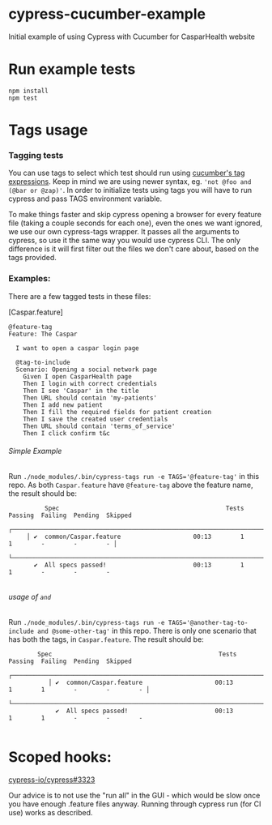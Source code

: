 # cypress-cucumber-example
Initial example of using Cypress with Cucumber for CasparHealth website

# Run example tests

```
npm install
npm test
```  

# Tags usage

### Tagging tests
You can use tags to select which test should run using [cucumber's tag expressions](https://github.com/cucumber/cucumber/tree/master/tag-expressions).
Keep in mind we are using newer syntax, eg. `'not @foo and (@bar or @zap)'`.
In order to initialize tests using tags you will have to run cypress and pass TAGS environment variable.

To make things faster and skip cypress opening a browser for every feature file (taking a couple seconds for each one), even the ones we want ignored, we use our own cypress-tags wrapper. It passes all the arguments to cypress, so use it the same way you would use cypress CLI. The only difference is it will first filter out the files we don't care about, based on the tags provided. 

### Examples:

There are a few tagged tests in these files:

[Caspar.feature]
```
@feature-tag
Feature: The Caspar

  I want to open a caspar login page

  @tag-to-include
  Scenario: Opening a social network page
    Given I open CasparHealth page
    Then I login with correct credentials
    Then I see 'Caspar' in the title
    Then URL should contain 'my-patients'
    Then I add new patient
    Then I fill the required fields for patient creation
    Then I save the created user credentials
    Then URL should contain 'terms_of_service'
    Then I click confirm t&c
```



###### Simple Example
  Run ```./node_modules/.bin/cypress-tags run -e TAGS='@feature-tag'``` in this repo. As both `Caspar.feature` 
  have `@feature-tag` above the feature name, the result should be: 
  
  ```
            Spec                                              Tests  Passing  Failing  Pending  Skipped  
       ┌────────────────────────────────────────────────────────────────────────────────────────────────┐
       │ ✔  common/Caspar.feature                    00:13        1        1        -        -        - │
       └────────────────────────────────────────────────────────────────────────────────────────────────┘
         ✔  All specs passed!                        00:13        1        1        -        -        -  
     

```

###### usage of `and` 

Run ```./node_modules/.bin/cypress-tags run -e TAGS='@another-tag-to-include and @some-other-tag'``` in this repo. There is only one scenario that has both the tags, in `Caspar.feature`. The result should be:  

```
        Spec                                              Tests  Passing  Failing  Pending  Skipped  
           ┌────────────────────────────────────────────────────────────────────────────────────────────────┐
           │ ✔  common/Caspar.feature                    00:13        1        1        -        -        - │
           └────────────────────────────────────────────────────────────────────────────────────────────────┘
             ✔  All specs passed!                        00:13        1        1        -        -        -  
         
```


# Scoped hooks:

[cypress-io/cypress#3323](https://github.com/cypress-io/cypress/issues/3323)

Our advice is to not use the "run all" in the GUI - which would be slow once you have enough .feature files anyway. Running through cypress run (for CI use) works as described. 
